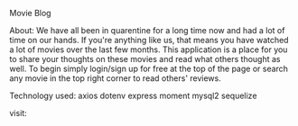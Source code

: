Movie Blog

About:
We have all been in quarentine for a long time now and had a lot of time on our hands. If you're anything like us, that means you have watched a lot of movies over the last few months. This application is a place for you to share your thoughts on these movies and read what others thought as well. To begin simply login/sign up for free at the top of the page or search any movie in the top right corner to read others' reviews.

Technology used:
axios
dotenv
express
moment
mysql2
sequelize

visit:
<a href="https://salty-reef-54366.herokuapp.com/" target="_blank">
